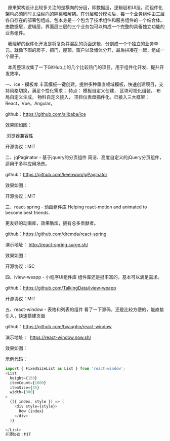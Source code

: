   原来架构设计比较多关注的是横向的分层，即数据层，逻辑层和UI层。而组件化架构必须同时关注纵向的隔离和解耦。在分层和分模块后，每一个业务组件由三层各自存在的部署包组成，包本身是一个包含了技术组件和服务组件的一个结合体。由数据层，逻辑层，界面层三层的三个业务包可以构成一个完整的具备独立功能的业务组件。

  我理解的组件化开发是将复杂并混乱的页面逻辑，分割成一个个独立的业务单元。就像下图的房子，把门，屋顶，窗户以及墙体分开，最后拼凑在一起，组成一个房子。



  本周整理收集了一下GitHub上的几个比较热门的项目，用于组件化开发、提升开发效率。

一、ice - 模板库
丰富模板一键创建，提供多种垂直领域模板，快速创建项目，支持风格切换，满足个性化需求；
特点： 模板自定义创建， 区块可视化组装， 布局自定义生成， 物料自定义接入， 项目仪表盘插件化。已接入三大框架：React，Vue，Angular。

github：https://github.com/alibaba/ice

效果图如图：


 浏览器兼容性


开源协议：MIT

二、jqPaginator - 基于jquery的分页组件
简洁、高度自定义的jQuery分页组件，适用于多种应用场景。

github：https://github.com/keenwon/jqPaginator

效果如图：



开源协议：MIT

三、react-spring - 动画组件库
Helping react-motion and animated to become best friends.

更友好的动画库，效果酷炫，拥有总多贡献者。

github：https://github.com/drcmda/react-spring

演示地址： http://react-spring.surge.sh/

效果如图：



开源协议：ISC

四、iview-weapp - 小程序UI组件库
组件库还是挺丰富的，基本可以满足需求。

github：https://github.com/TalkingData/iview-weapp










开源协议：MIT

五、react-window - 表格和列表的组件
看了一下源码，还是比较方便的，能直接引入，快速搭建页面

github：https://github.com/bvaughn/react-window

演示地址：  https://react-window.now.sh/

效果如图：



示例代码：

```js
import { FixedSizeList as List } from 'react-window';
<List
  height={150}
  itemCount={1000}
  itemSize={35}
  width={300}
>
  {({ index, style }) => (
    <div style={style}>
      Row {index}
    </div>
  )}

</List>
开源协议：MIT
```